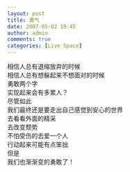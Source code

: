 ```yaml
---
layout: post
title: 勇气
date: 2007-05-02 19:45
author: admin
comments: true
categories: [Live Space]
---
```

<div>相信人总有退缩放弃的时候</div>
<div>相信人总有想躲起来不想面对的时候</div>
<div>勇敢两个字</div>
<div>实现起来会有多累人？</div>
<div>尽管如此</div>
<div>我们最终还是要走出自己感觉到安心的世界</div>
<div>去看看外面的精采</div>
<div>去改变颓势</div>
<div>不怕受伤的去爱一个人</div>
<div>行动起来可能有点笨拙</div>
<div>但是</div>
<div>我们也渐渐变的勇敢了！</div>
